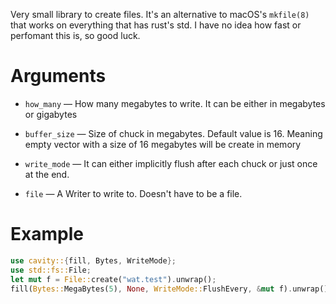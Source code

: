 Very small library to create files. It's an alternative to macOS's
`mkfile(8)` that works on everything that has rust's std.
I have no idea how fast or perfomant this is, so good luck.

# Arguments

* `how_many`       — How many megabytes to write. It can be either in
megabytes or gigabytes

* `buffer_size`    — Size of chuck in megabytes. Default value is 16. Meaning empty vector with a size of 16 megabytes will be create in memory

* `write_mode`     — It can either implicitly flush after each chuck or
just once at the end.

* `file`           — A Writer to write to. Doesn't have to be a file.

# Example

```rust
use cavity::{fill, Bytes, WriteMode};
use std::fs::File;
let mut f = File::create("wat.test").unwrap();
fill(Bytes::MegaBytes(5), None, WriteMode::FlushEvery, &mut f).unwrap();
```

